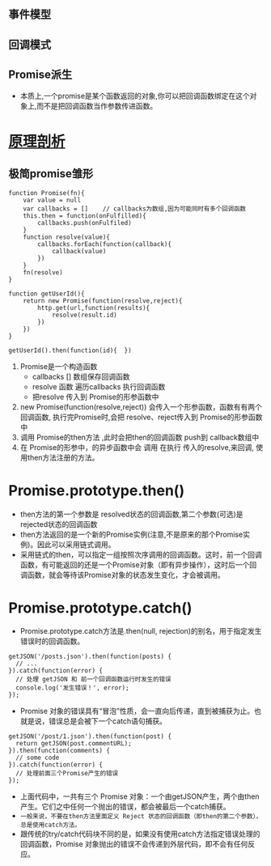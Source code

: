 ## 事件模型
## 回调模式
## Promise派生

* 本质上,一个promise是某个函数返回的对象,你可以把回调函数绑定在这个对象上,而不是把回调函数当作参数传进函数。
# [原理剖析](https://segmentfault.com/a/1190000009478377#articleHeader5)

## 极简promise雏形
```
function Promise(fn){
    var value = null
    var callbacks = []    // callbacks为数组,因为可能同时有多个回调函数
    this.then = function(onFulfilled){
        callbacks.push(onFulfiled)
    }
    function resolve(value){
        callbacks.forEach(function(callback){
            callback(value)
        })
    }
    fn(resolve)
}

function getUserId(){
    return new Promise(function(resolve,reject){
        http.get(url,function(results){
            resolve(result.id)
        })
    })
}

getUserId().then(function(id){  })
```
1.  Promise是一个构造函数   
    * callbacks [] 数组保存回调函数
    * resolve 函数 遍历callbacks 执行回调函数
    * 把resolve 传入到  Promise的形参函数中
2. new Promise(function(resolve,reject)) 会传入一个形参函数，函数有有两个回调函数, 执行完Promise时,会把 resolve、reject传入到  Promise的形参函数中
3. 调用 Promise的then方法 ,此时会把then的回调函数 push到 callback数组中
4. 在 Promise的形参中，的异步函数中会 调用 在执行 传入的resolve,来回调, 使用then方法注册的方法。

# Promise.prototype.then()
* then方法的第一个参数是 resolved状态的回调函数,第二个参数(可选)是rejected状态的回调函数
* then方法返回的是一个新的Promise实例(注意,不是原来的那个Promise实例)。因此可以采用链式调用。
* 采用链式的then，可以指定一组按照次序调用的回调函数。这时，前一个回调函数，有可能返回的还是一个Promise对象（即有异步操作），这时后一个回调函数，就会等待该Promise对象的状态发生变化，才会被调用。
# Promise.prototype.catch() 
* Promise.prototype.catch方法是.then(null, rejection)的别名，用于指定发生错误时的回调函数。

```
getJSON('/posts.json').then(function(posts) {
  // ...
}).catch(function(error) {
  // 处理 getJSON 和 前一个回调函数运行时发生的错误
  console.log('发生错误！', error);
});
```

* Promise 对象的错误具有“冒泡”性质，会一直向后传递，直到被捕获为止。也就是说，错误总是会被下一个catch语句捕获。

```
getJSON('/post/1.json').then(function(post) {
  return getJSON(post.commentURL);
}).then(function(comments) {
  // some code
}).catch(function(error) {
  // 处理前面三个Promise产生的错误
});

```
* 上面代码中，一共有三个 Promise 对象：一个由getJSON产生，两个由then产生。它们之中任何一个抛出的错误，都会被最后一个catch捕获。
* `一般来说，不要在then方法里面定义 Reject 状态的回调函数（即then的第二个参数），总是使用catch方法。`
* 跟传统的try/catch代码块不同的是，如果没有使用catch方法指定错误处理的回调函数，Promise 对象抛出的错误不会传递到外层代码，即不会有任何反应。